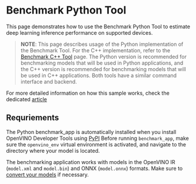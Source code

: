 # Benchmark Python Tool

This page demonstrates how to use the Benchmark Python Tool to estimate deep learning inference performance on supported devices.

> **NOTE**: This page describes usage of the Python implementation of the Benchmark Tool. For the C++ implementation, refer to the [Benchmark C++ Tool](https://docs.openvino.ai/2025/learn-openvino/openvino-samples/benchmark-tool.html) page. The Python version is recommended for benchmarking models that will be used in Python applications, and the C++ version is recommended for benchmarking models that will be used in C++ applications. Both tools have a similar command interface and backend.

For more detailed information on how this sample works, check the dedicated [article](https://docs.openvino.ai/2025/learn-openvino/openvino-samples/benchmark-tool.html)

## Requriements

The Python benchmark_app is automatically installed when you install OpenVINO Developer Tools using [PyPI](https://docs.openvino.ai/2025/get-started/install-openvino/install-openvino-pip.html) Before running ``benchmark_app``, make sure the ``openvino_env`` virtual environment is activated, and navigate to the directory where your model is located.

The benchmarking application works with models in the OpenVINO IR (``model.xml`` and ``model.bin``) and ONNX (``model.onnx``) formats.
Make sure to [convert your models](https://docs.openvino.ai/2025/openvino-workflow/model-preparation/convert-model-to-ir.html) if necessary.
